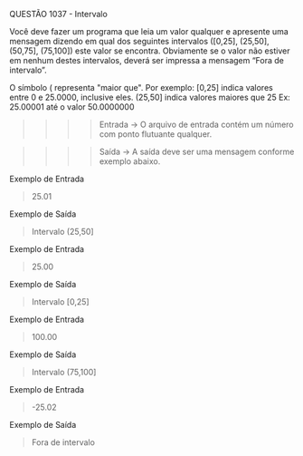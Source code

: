 QUESTÃO 1037 - Intervalo

Você deve fazer um programa que leia um valor qualquer e
apresente uma mensagem dizendo em qual dos seguintes 
intervalos ([0,25], (25,50], (50,75], (75,100]) este valor se encontra. 
Obviamente se o valor não estiver em nenhum destes intervalos, deverá ser impressa a mensagem “Fora de intervalo”.

O símbolo ( representa "maior que". Por exemplo:
[0,25]  indica valores entre 0 e 25.0000, inclusive eles.
(25,50] indica valores maiores que 25 Ex: 25.00001 até o valor 50.0000000

>>>>    Entrada ->
O arquivo de entrada contém um número com ponto flutuante qualquer.

>>>>    Saída ->
A saída deve ser uma mensagem conforme exemplo abaixo.

Exemplo de Entrada
> 25.01

Exemplo de Saída
> Intervalo (25,50]

Exemplo de Entrada
> 25.00

Exemplo de Saída
> Intervalo [0,25]

Exemplo de Entrada
> 100.00

Exemplo de Saída
> Intervalo (75,100]

Exemplo de Entrada
> -25.02

Exemplo de Saída
> Fora de intervalo
